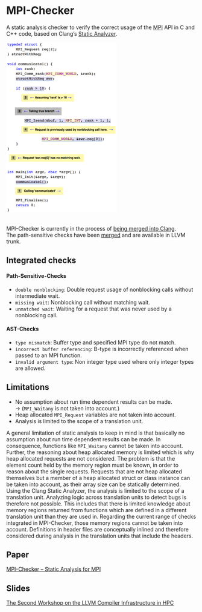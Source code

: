 # MPI-Checker

A static analysis checker to verify the correct usage of the
[MPI](https://en.wikipedia.org/wiki/Message_Passing_Interface)
API in C and C++ code, based on Clang’s
[Static Analyzer](http://clang-analyzer.llvm.org/).

<img src="https://github.com/0ax1/MPI-Checker/blob/master/screenshots/missingwait.jpg" height="450">

<br>MPI-Checker is currently in the process of [being merged into Clang](http://reviews.llvm.org/D12761).
<br>The path-sensitive checks have been [merged](https://github.com/llvm-mirror/clang/commit/3016fc901ddf543adec9c27bd98b8d33ff1933b5)
and are available in LLVM trunk.

## Integrated checks
#### Path-Sensitive-Checks
- `double nonblocking`: Double request usage of nonblocking calls without intermediate wait.
- `missing wait`: Nonblocking call without matching wait.
- `unmatched wait`: Waiting for a request that was never used by a nonblocking call.

#### AST-Checks
- `type mismatch`: Buffer type and specified MPI type do not match.
- `incorrect buffer referencing`: B-type is incorrectly referenced when passed to an MPI function.
- `invalid argument type`: Non integer type used where only integer types are allowed.

## Limitations
- No assumption about run time dependent results can be made.
  <br>-> (`MPI_Waitany` is not taken into account.)
- Heap allocated `MPI_Request` variables are not taken into account.
- Analysis is limited to the scope of a translation unit.

A general limitation of static analysis to keep in mind is that basically no
assumption about run time dependent results can be made. In consequence,
functions like `MPI_Waitany` cannot be taken into account. Further, the
reasoning about heap allocated memory is limited which is why heap allocated
requests are not considered. The problem is that the element count held by the
memory region must be known, in order to reason about the single requests.
Requests that are not heap allocated themselves but a member of a heap allocated
struct or class instance can be taken into account, as their array size can be
statically determined. Using the Clang Static Analyzer, the analysis is limited
to the scope of a translation unit.  Analyzing logic across translation units to
detect bugs is therefore not possible. This includes that there is limited
knowledge about memory regions returned from functions which are defined in a
different translation unit than they are used in. Regarding the current range of
checks integrated in MPI-Checker, those memory regions cannot be taken into
account.  Definitions in header files are conceptually inlined and therefore
considered during analysis in the translation units that include the headers.

## Paper
[MPI-Checker – Static Analysis for MPI](https://dl.acm.org/citation.cfm?id=2833157.2833159&coll=DL&dl=GUIDE&CFID=562722438&CFTOKEN=16030439)

## Slides
[The Second Workshop on the LLVM Compiler Infrastructure in HPC](https://llvm-hpc2-workshop.github.io/)
